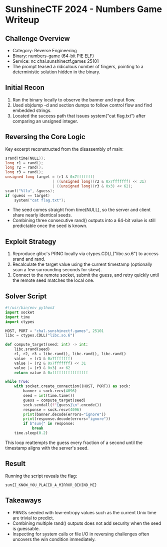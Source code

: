 # SunshineCTF 2024 - Numbers Game Writeup

## Challenge Overview
- Category: Reverse Engineering
- Binary: numbers-game (64-bit PIE ELF)
- Service: nc chal.sunshinectf.games 25101
- The prompt teased a ridiculous number of fingers, pointing to a deterministic solution hidden in the binary.

## Initial Recon
1. Ran the binary locally to observe the banner and input flow.
2. Used objdump -d and section dumps to follow control flow and find embedded strings.
3. Located the success path that issues system("cat flag.txt") after comparing an unsigned integer.

## Reversing the Core Logic
Key excerpt reconstructed from the disassembly of main:
~~~c
srand(time(NULL));
long r1 = rand();
long r2 = rand();
long r3 = rand();
unsigned long target = (r1 & 0x7fffffff)
                     | ((unsigned long)(r2 & 0x7fffffff) << 31)
                     | ((unsigned long)(r3 & 0x3) << 62);
scanf("%llu", &guess);
if (guess == target)
    system("cat flag.txt");
~~~
- The seed comes straight from time(NULL), so the server and client share nearly identical seeds.
- Combining three consecutive rand() outputs into a 64-bit value is still predictable once the seed is known.

## Exploit Strategy
1. Reproduce glibc's PRNG locally via ctypes.CDLL("libc.so.6") to access srand and rand.
2. Recalculate the target value using the current timestamp (optionally scan a few surrounding seconds for skew).
3. Connect to the remote socket, submit the guess, and retry quickly until the remote seed matches the local one.

## Solver Script
~~~python
#!/usr/bin/env python3
import socket
import time
import ctypes

HOST, PORT = "chal.sunshinectf.games", 25101
libc = ctypes.CDLL("libc.so.6")

def compute_target(seed: int) -> int:
    libc.srand(seed)
    r1, r2, r3 = libc.rand(), libc.rand(), libc.rand()
    value  = (r1 & 0x7fffffff)
    value |= (r2 & 0x7fffffff) << 31
    value |= (r3 & 0x3) << 62
    return value & 0xffffffffffffffff

while True:
    with socket.create_connection((HOST, PORT)) as sock:
        banner = sock.recv(4096)
        seed = int(time.time())
        guess = compute_target(seed)
        sock.sendall(f"{guess}\n".encode())
        response = sock.recv(4096)
        print(banner.decode(errors="ignore"))
        print(response.decode(errors="ignore"))
        if b"sun{" in response:
            break
    time.sleep(0.2)
~~~
This loop reattempts the guess every fraction of a second until the timestamp aligns with the server's seed.

## Result
Running the script reveals the flag:
~~~
sun{I_KNOW_YOU_PLACED_A_MIRROR_BEHIND_ME}
~~~

## Takeaways
- PRNGs seeded with low-entropy values such as the current Unix time are trivial to predict.
- Combining multiple rand() outputs does not add security when the seed is guessable.
- Inspecting for system calls or file I/O in reversing challenges often uncovers the win condition immediately.
